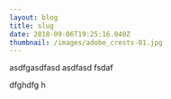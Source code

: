 ```yaml
---
layout: blog
title: slug
date: 2018-09-06T19:25:16.040Z
thumbnail: /images/adobe_crests-01.jpg
---
```

asdfgasdfasd asdfasd fsdaf 

dfghdfg h
